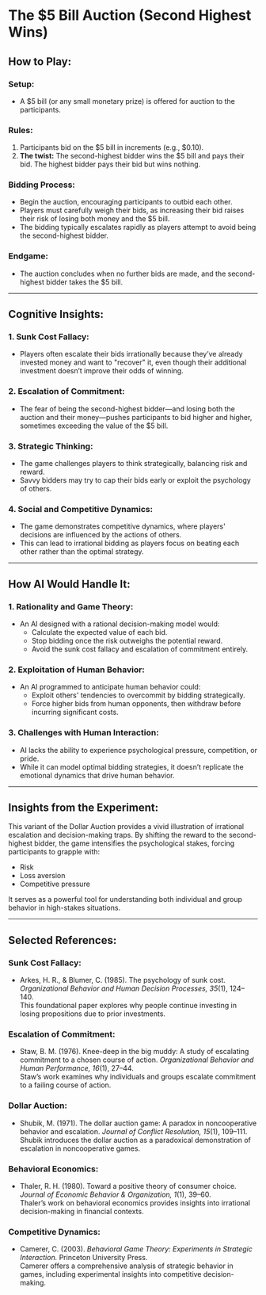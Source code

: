 # The $5 Bill Auction (Second Highest Wins)

## How to Play:

### Setup:
- A $5 bill (or any small monetary prize) is offered for auction to the participants.

### Rules:
1. Participants bid on the $5 bill in increments (e.g., $0.10).
2. **The twist:** The second-highest bidder wins the $5 bill and pays their bid. The highest bidder pays their bid but wins nothing.

### Bidding Process:
- Begin the auction, encouraging participants to outbid each other.
- Players must carefully weigh their bids, as increasing their bid raises their risk of losing both money and the $5 bill.
- The bidding typically escalates rapidly as players attempt to avoid being the second-highest bidder.

### Endgame:
- The auction concludes when no further bids are made, and the second-highest bidder takes the $5 bill.

---

## Cognitive Insights:

### 1. Sunk Cost Fallacy:
- Players often escalate their bids irrationally because they’ve already invested money and want to "recover" it, even though their additional investment doesn’t improve their odds of winning.

### 2. Escalation of Commitment:
- The fear of being the second-highest bidder—and losing both the auction and their money—pushes participants to bid higher and higher, sometimes exceeding the value of the $5 bill.

### 3. Strategic Thinking:
- The game challenges players to think strategically, balancing risk and reward.
- Savvy bidders may try to cap their bids early or exploit the psychology of others.

### 4. Social and Competitive Dynamics:
- The game demonstrates competitive dynamics, where players' decisions are influenced by the actions of others.
- This can lead to irrational bidding as players focus on beating each other rather than the optimal strategy.

---

## How AI Would Handle It:

### 1. Rationality and Game Theory:
- An AI designed with a rational decision-making model would:
  - Calculate the expected value of each bid.
  - Stop bidding once the risk outweighs the potential reward.
  - Avoid the sunk cost fallacy and escalation of commitment entirely.

### 2. Exploitation of Human Behavior:
- An AI programmed to anticipate human behavior could:
  - Exploit others' tendencies to overcommit by bidding strategically.
  - Force higher bids from human opponents, then withdraw before incurring significant costs.

### 3. Challenges with Human Interaction:
- AI lacks the ability to experience psychological pressure, competition, or pride.
- While it can model optimal bidding strategies, it doesn’t replicate the emotional dynamics that drive human behavior.

---

## Insights from the Experiment:
This variant of the Dollar Auction provides a vivid illustration of irrational escalation and decision-making traps. By shifting the reward to the second-highest bidder, the game intensifies the psychological stakes, forcing participants to grapple with:
- Risk
- Loss aversion
- Competitive pressure

It serves as a powerful tool for understanding both individual and group behavior in high-stakes situations.

---

## Selected References:

### Sunk Cost Fallacy:
- Arkes, H. R., & Blumer, C. (1985). The psychology of sunk cost. *Organizational Behavior and Human Decision Processes, 35*(1), 124–140.  
  This foundational paper explores why people continue investing in losing propositions due to prior investments.

### Escalation of Commitment:
- Staw, B. M. (1976). Knee-deep in the big muddy: A study of escalating commitment to a chosen course of action. *Organizational Behavior and Human Performance, 16*(1), 27–44.  
  Staw’s work examines why individuals and groups escalate commitment to a failing course of action.

### Dollar Auction:
- Shubik, M. (1971). The dollar auction game: A paradox in noncooperative behavior and escalation. *Journal of Conflict Resolution, 15*(1), 109–111.  
  Shubik introduces the dollar auction as a paradoxical demonstration of escalation in noncooperative games.

### Behavioral Economics:
- Thaler, R. H. (1980). Toward a positive theory of consumer choice. *Journal of Economic Behavior & Organization, 1*(1), 39–60.  
  Thaler’s work on behavioral economics provides insights into irrational decision-making in financial contexts.

### Competitive Dynamics:
- Camerer, C. (2003). *Behavioral Game Theory: Experiments in Strategic Interaction.* Princeton University Press.  
  Camerer offers a comprehensive analysis of strategic behavior in games, including experimental insights into competitive decision-making.
